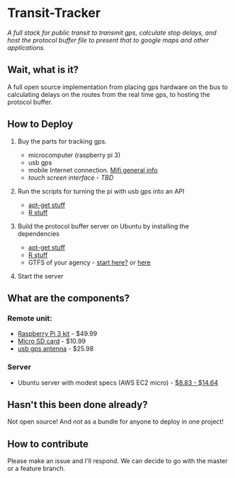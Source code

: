 

Transit-Tracker
===================

*A full stack for public transit to transmit gps, calculate stop delays, and host the protocol buffer file to present that to google maps and other applications.*

Wait, what is it?
-------------

A full open source implementation from placing gps hardware on the bus to calculating delays on the routes from the real time gps, to hosting the protocol buffer. 

How to Deploy
-------------

1. Buy the parts for tracking gps. 
	* microcomputer (raspberry pi 3) 
	* usb gps
	* mobile Internet connection. [Mifi general info](https://en.wikipedia.org/wiki/MiFi)
	* *touch screen interface - TBD*

1. Run the scripts for turning the pi with usb gps into an API
   * [apt-get stuff](server-scripts/apt-get_repos.sh)
   * [R stuff](server-scripts/R-packages.sh) 
2. Build the protocol buffer server on Ubuntu by installing the dependencies
   * [apt-get stuff](server-scripts/apt-get_repos.sh)
   * [R stuff](server-scripts/R-packages.sh) 
   * GTFS of your agency - [start here?](https://transit.land/feed-registry/) or [here](http://transitfeeds.com/) 
3. Start the server

What are the components?
-------------

### Remote unit:
* [Raspberry Pi 3 kit](https://www.amazon.com/CanaKit-Raspberry-Clear-Power-Supply/dp/B01C6EQNNK/ref=sr_1_3?s=pc&ie=UTF8&qid=1488783930&sr=1-3&keywords=raspberry+pi+3) - $49.99
* [Micro SD card](https://www.amazon.com/Samsung-Select-Memory-MB-ME32DA-AM/dp/B01DOB6Y5Q/ref=sr_1_1?s=pc&ie=UTF8&qid=1488783959&sr=1-1&keywords=micro+sd) - $10.99
* [usb gps antenna](https://www.amazon.com/Generic-Receiver-G-mouse-Antenna-Navigation/dp/B017BJ3KTU/ref=sr_1_1?s=pc&ie=UTF8&qid=1488784023&sr=8-1&keywords=Generic+USB+GPS+Receiver+G-mouse+GPS+Mouse+Within+GPS+Module+Antenna+for+Car+Laptop+PC+Navigation+Support+Google) - $25.98

### Server
* Ubuntu server with modest specs (AWS EC2 micro) - [$8.83 - $14.64](https://www.google.com/search?q=aws+micro+cost+month&oq=aws+micro&aqs=chrome.0.69i59l2j69i57.3119j0j1&sourceid=chrome&ie=UTF-8)

Hasn't this been done already? 
-------------

Not open source! And not as a bundle for anyone to deploy in one project!


How to contribute
-------------

Please make an issue and I'll respond.  We can decide to go with the master or a feature branch. 








